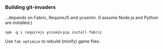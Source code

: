 ### Building git-invaders
...depends on Fabric, RequireJS and ycssmin.
(I assume Node.js and Python are installed.)

`npm -g i requirejs ycssmin`
`pip install fabric`

Use `fab optimize` to rebuild (minify) game files.
